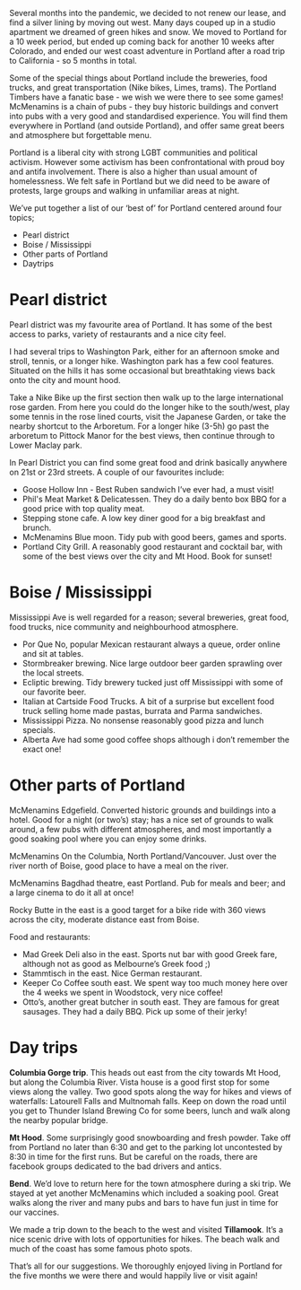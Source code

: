 Several months into the pandemic, we decided to not renew our lease, and find a silver lining by moving out west. Many days couped up in a studio apartment we dreamed of green hikes and snow. We moved to Portland for a 10 week period, but ended up coming back for another 10 weeks after Colorado, and ended our west coast adventure in Portland after a road trip to California - so 5 months in total.

Some of the special things about Portland include the breweries, food trucks, and great transportation (Nike bikes, Limes, trams). The Portland Timbers have a fanatic base - we wish we were there to see some games! McMenamins is a chain of pubs - they buy historic buildings and convert into pubs with a very good and standardised experience. You will find them everywhere in Portland (and outside Portland), and offer same great beers and atmosphere but forgettable menu.

Portland is a liberal city with strong LGBT communities and political activism. However some activism has been confrontational with proud boy and antifa involvement. There is also a higher than usual amount of homelessness. We felt safe in Portland but we did need to be aware of protests, large groups and walking in unfamiliar areas at night.

We’ve put together a list of our ‘best of’ for Portland centered around four topics;

- Pearl district
- Boise / Mississippi 
- Other parts of Portland
- Daytrips

# Pearl district

Pearl district was my favourite area of Portland. It has some of the best access to parks, variety of restaurants and a nice city feel.

I had several trips to Washington Park, either for an afternoon smoke and stroll, tennis, or a longer hike. Washington park has a few cool features. Situated on the hills it has some occasional but breathtaking views back onto the city and mount hood.

Take a Nike Bike up the first section then walk up to the large international rose garden. From here you could do the longer hike to the south/west, play some tennis in the rose lined courts, visit the Japanese Garden, or take the nearby shortcut to the Arboretum. For a longer hike (3-5h) go past the arboretum to Pittock Manor for the best views, then continue through to Lower Maclay park.

In Pearl District you can find some great food and drink basically anywhere on 21st or 23rd streets. A couple of our favourites include:

- Goose Hollow Inn - Best Ruben sandwich I’ve ever had, a must visit! 
- Phil's Meat Market & Delicatessen. They do a daily bento box BBQ for a good price with top quality meat.
- Stepping stone cafe. A low key diner good for a big breakfast and brunch.
- McMenamins Blue moon. Tidy pub with good beers, games and sports.
- Portland City Grill. A reasonably good restaurant and cocktail bar, with some of the best views over the city and Mt Hood. Book for sunset!

# Boise / Mississippi 

Mississippi Ave is well regarded for a reason; several breweries, great food, food trucks, nice community and neighbourhood atmosphere.

- Por Que No, popular Mexican restaurant always a queue, order online and sit at tables.
- Stormbreaker brewing. Nice large outdoor beer garden sprawling over the local streets.
- Ecliptic brewing. Tidy brewery tucked just off Mississippi with some of our favorite beer.
- Italian at Cartside Food Trucks. A bit of a surprise but excellent food truck selling home made pastas, burrata and Parma sandwiches.
- Mississippi Pizza. No nonsense reasonably good pizza and lunch specials.
- Alberta Ave had some good coffee shops although i don’t remember the exact one!

# Other parts of Portland

McMenamins Edgefield. Converted historic grounds and buildings into a hotel. Good for a night (or two’s) stay; has a nice set of grounds to walk around, a few pubs with different atmospheres, and most importantly a good soaking pool where you can enjoy some drinks.

McMenamins On the Columbia, North Portland/Vancouver. Just over the river north of Boise, good place to have a meal on the river.

McMenamins Bagdhad theatre, east Portland. Pub for meals and beer; and a large cinema to do it all at once!

Rocky Butte in the east is a good target for a bike ride with 360 views across the city, moderate distance east from Boise.

Food and restaurants:

- Mad Greek Deli also in the east. Sports nut bar with good Greek fare, although not as good as Melbourne’s Greek food ;)
- Stammtisch in the east. Nice German restaurant. 
- Keeper Co Coffee south east. We spent way too much money here over the 4 weeks we spent in Woodstock, very nice coffee!
- Otto’s, another great butcher in south east. They are famous for great sausages. They had a daily BBQ. Pick up some of their jerky!

# Day trips

**Columbia Gorge trip**. This heads out east from the city towards Mt Hood, but along the Columbia River. Vista house is a good first stop for some views along the valley. Two good spots along the way for hikes and views of waterfalls: Latourell Falls and Multnomah falls. Keep on down the road until you get to Thunder Island Brewing Co for some beers, lunch and walk along the nearby popular bridge.

**Mt Hood**. Some surprisingly good snowboarding and fresh powder. Take off from Portland no later than 6:30 and get to the parking lot uncontested by 8:30 in time for the first runs. But be careful on the roads, there are facebook groups dedicated to the bad drivers and antics.

**Bend**. We’d love to return here for the town atmosphere during a ski trip. We stayed at yet another McMenamins which included a soaking pool. Great walks along the river and many pubs and bars to have fun just in time for our vaccines.

We made a trip down to the beach to the west and visited **Tillamook**. It’s a nice scenic drive with lots of opportunities for hikes. The beach walk and much of the coast has some famous photo spots.

That’s all for our suggestions. We thoroughly enjoyed living in Portland for the five months we were there and would happily live or visit again!
